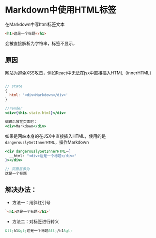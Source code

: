 # Markdown中使用HTML标签

在Markdown中写html标签文本
```html
<h1>这是一个标题</h1>
```

会被直接解析为字符串，标签不显示，

## 原因

网站为避免XSS攻击，例如React中无法在jsx中直接插入HTML（innerHTML）

```jsx

// state
{
  html: '<div>Markdown</div>'
}

//render
<div>{this.state.html}</div>

编译后放在页面时：
<div>Markdown</div>
```

如果是网站本身的在JSX中直接插入HTML，使用的是`dangerouslySetInnerHTML`，操作Markdown

```jsx
<div dangerouslySetInnerHTML={
  __html: "<div>这是一个标题</div>"
}></div>

// 页面显示为
这是一个标题
```

## 解决办法：

- 方法一：用斜杠引号

```html
`<h1>这是一个标题</h1>`
```

- 方法二：对标签进行转义

```html
&lt;h1&gt;这是一个标题&lt;/h1&gt;
```




